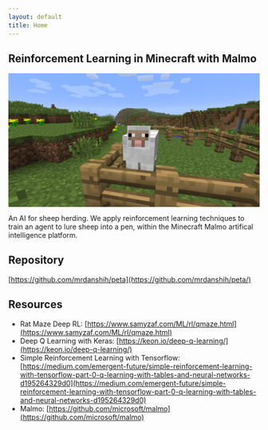 ```yaml
---
layout: default
title: Home
---
```


## Reinforcement Learning in Minecraft with Malmo

<img src="pics/sheep_lured_2.png" width="600" style="display: block; margin: auto"> 
                                       
An AI for sheep herding. We apply reinforcement learning techniques to train an agent to lure sheep into a pen, within the Minecraft Malmo artifical intelligence platform.

## Repository

[https://github.com/mrdanshih/peta](https://github.com/mrdanshih/peta/)

## Resources

- Rat Maze Deep RL: [https://www.samyzaf.com/ML/rl/qmaze.html](https://www.samyzaf.com/ML/rl/qmaze.html)
- Deep Q Learning with Keras: [https://keon.io/deep-q-learning/](https://keon.io/deep-q-learning/)
- Simple Reinforcement Learning with Tensorflow: [https://medium.com/emergent-future/simple-reinforcement-learning-with-tensorflow-part-0-q-learning-with-tables-and-neural-networks-d195264329d0](https://medium.com/emergent-future/simple-reinforcement-learning-with-tensorflow-part-0-q-learning-with-tables-and-neural-networks-d195264329d0)
- Malmo: [https://github.com/microsoft/malmo](https://github.com/microsoft/malmo)
